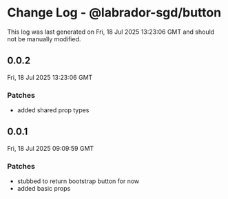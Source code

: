 # Change Log - @labrador-sgd/button

This log was last generated on Fri, 18 Jul 2025 13:23:06 GMT and should not be manually modified.

## 0.0.2
Fri, 18 Jul 2025 13:23:06 GMT

### Patches

- added shared prop types

## 0.0.1
Fri, 18 Jul 2025 09:09:59 GMT

### Patches

- stubbed to return bootstrap button for now
- added basic props

